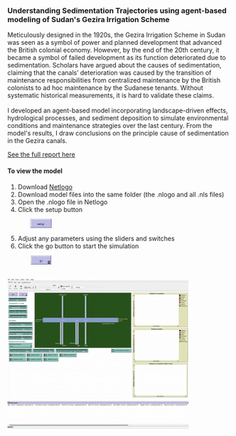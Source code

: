 

### Understanding Sedimentation Trajectories using agent-based modeling of Sudan's Gezira Irrigation Scheme



Meticulously designed in the 1920s, the Gezira Irrigation Scheme in Sudan was seen as a symbol of power and planned development that advanced the British colonial economy. However, by the end of the 20th century, it became a symbol of failed development as its function deteriorated due to sedimentation. Scholars have argued about the causes of sedimentation, claiming that the canals’ deterioration was caused by the transition of maintenance responsibilities from centralized maintenance by the British colonists to ad hoc maintenance by the Sudanese tenants. Without systematic historical measurements, it is hard to validate these claims.
<br><br>
I developed an agent-based model incorporating landscape-driven effects, hydrological processes, and sediment deposition to simulate environmental conditions and maintenance strategies over the last century. From the model's results, I draw conclusions on the principle cause of sedimentation in the Gezira canals. 

[See the full report here](https://drive.google.com/drive/u/0/my-drive) 

#### To view the model

1. Download [Netlogo](https://ccl.northwestern.edu/netlogo/download.shtml)
2. Download model files into the same folder (the .nlogo and all .nls files)
3. Open the .nlogo file in Netlogo
4. Click the setup button <br>
    <img src="images/setup.png?raw=true" style="transform: scale(.5);">
5. Adjust any parameters using the sliders and switches
6. Click the go button to start the simulation <br>
    <img src="images/go.png?raw=true" style="transform: scale(.5);">


<img src="images/Gezira.gif"/>


